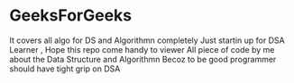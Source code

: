 # GeeksForGeeks
It covers all algo for DS and Algorithmn completely
Just startin up for DSA Learner , Hope this repo come handy to viewer
All piece of code by me about the Data Structure and Algorithmn
Becoz to be good programmer should have tight grip on DSA
